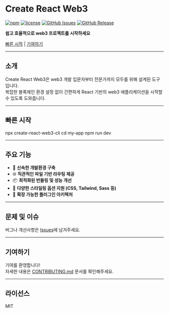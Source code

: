 # Create React Web3

[![npm](https://img.shields.io/npm/v/create-react-web3-cli)](https://www.npmjs.com/package/create-react-web3-cli)
[![license](https://img.shields.io/npm/l/create-react-web3-cli)](https://github.com/gk7734/create-react-web3/blob/main/LICENSE)
[![GitHub Issues](https://img.shields.io/github/issues/gk7734/create-react-web3)](https://github.com/gk7734/create-react-web3/issues)
[![GitHub Release](https://img.shields.io/github/release/gk7734/create-react-web3)](https://github.com/gk7734/create-react-web3/releases)

**쉽고 효율적으로 web3 프로젝트를 시작하세요**

[빠른 시작](#빠른-시작) | [기여하기](#기여하기)

---

## 소개

Create React Web3은 web3 개발 입문자부터 전문가까지 모두를 위해 설계된 도구입니다.  
복잡한 블록체인 환경 설정 없이 간편하게 React 기반의 web3 애플리케이션을 시작할 수 있도록 도와줍니다.

---

## 빠른 시작

npx create-react-web3-cli
cd my-app
npm run dev

---

## 주요 기능

- 🚀 **신속한 개발환경 구축**
- 🌐 **직관적인 파일 기반 라우팅 제공**
- 📦 **최적화된 번들링 및 성능 개선**
- 🎨 **다양한 스타일링 옵션 지원 (CSS, Tailwind, Sass 등)**
- 🔌 **확장 가능한 플러그인 아키텍처**

---

## 문제 및 이슈

버그나 개선사항은 [Issues](https://github.com/gk7734/create-react-web3/issues)에 남겨주세요.

---

## 기여하기

기여를 환영합니다!  
자세한 내용은 [CONTRIBUTING.md](./CONTRIBUTING.md) 문서를 확인해주세요.

---

## 라이선스

MIT
